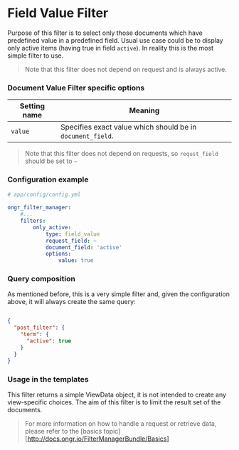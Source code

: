 # Field Value Filter

Purpose of this filter is to select only those documents which have predefined value in a predefined field. 
Usual use case could be to display only active items (having true in field `active`). In reality this is
the most simple filter to use.

> Note that this filter does not depend on request and is always active.

### Document Value Filter specific options

| Setting name | Meaning                                                                     |
|--------------|-----------------------------------------------------------------------------|
| `value`      | Specifies exact value which should be in `document_field`.                  |

>Note that this filter does not depend on requests, so `requst_field` should be set to `~`


### Configuration example
  
```yaml
# app/config/config.yml
  
ongr_filter_manager:
    #...
    filters:
        only_active:
            type: field_value
            request_field: ~
            document_field: 'active'
            options:
                value: true
```  

### Query composition

As mentioned before, this is a very simple filter and, given the configuration above, it will
always create the same query:
 
```json

{
  "post_filter": {
    "term": {
      "active": true
    }
  }
}

```

### Usage in the templates

This filter returns a simple ViewData object, it is not intended to create any view-specific choices. The aim of this 
filter is to limit the result set of the documents.
 
> For more information on how to handle a request or retrieve data, please refer to the [basics topic][http://docs.ongr.io/FilterManagerBundle/Basics]